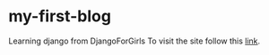 # my-first-blog
Learning django from DjangoForGirls 
To visit the site follow this [link](http://theanshul756.pythonanywhere.com).
